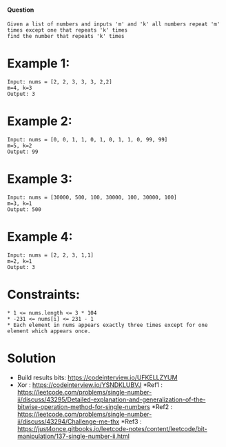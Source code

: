  
#### Question
    Given a list of numbers and inputs 'm' and 'k' all numbers repeat 'm' times except one that repeats 'k' times
    find the number that repeats 'k' times
# Example 1:

```
Input: nums = [2, 2, 3, 3, 3, 2,2]
m=4, k=3
Output: 3
 ```
 
 # Example 2:

```
Input: nums = [0, 0, 1, 1, 0, 1, 0, 1, 1, 0, 99, 99]
m=5, k=2
Output: 99
```
 # Example 3:

```
Input: nums = [30000, 500, 100, 30000, 100, 30000, 100]
m=3, k=1
Output: 500
```
 # Example 4:

```
Input: nums = [2, 2, 3, 1,1]
m=2, k=1
Output: 3
```

# Constraints:

```
* 1 <= nums.length <= 3 * 104
* -231 <= nums[i] <= 231 - 1
* Each element in nums appears exactly three times except for one element which appears once.
 ```
 
# Solution
* Build results bits: https://codeinterview.io/UFKELLZYUM
* Xor				: https://codeinterview.io/YSNDKLUBVJ
*Ref1				: https://leetcode.com/problems/single-number-ii/discuss/43295/Detailed-explanation-and-generalization-of-the-bitwise-operation-method-for-single-numbers
*Ref2				: https://leetcode.com/problems/single-number-ii/discuss/43294/Challenge-me-thx
*Ref3				: https://just4once.gitbooks.io/leetcode-notes/content/leetcode/bit-manipulation/137-single-number-ii.html
